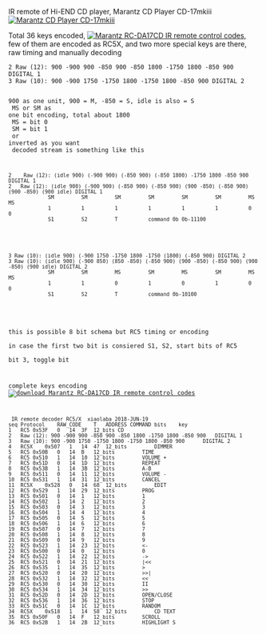 IR remote of Hi-END CD player, Marantz CD Player CD-17mkiii<br>
<a target="_blank" rel="noopener noreferrer" href="https://camo.githubusercontent.com/08a63bc1f5083cde62fe28e9a5a4e3187073f574/68747470733a2f2f7869616f6c6162612e66696c65732e776f726470726573732e636f6d2f323031382f30342f7869616f6c6162615f617564696f6c61625f38303030735f72656d6f74652e6a7067"><img src="https://camo.githubusercontent.com/08a63bc1f5083cde62fe28e9a5a4e3187073f574/68747470733a2f2f7869616f6c6162612e66696c65732e776f726470726573732e636f6d2f323031382f30342f7869616f6c6162615f617564696f6c61625f38303030735f72656d6f74652e6a7067" alt="Marantz CD Player CD-17mkiii" data-canonical-src="https://xiaolaba.files.wordpress.com/2018/04/xiaolaba_audiolab_8000s_remote.jpg" style="max-width:100%;"></a></p>
<p>Total 36 keys encoded, <a target="_blank" rel="noopener noreferrer" href="/xiaolaba/IR-remote-control-code/blob/master/Marantz/RC-DA17CD/IR-code_Marantz_RC-DA17CD.txt"><img src="/xiaolaba/IR-remote-control-code/raw/master/Marantz/RC-DA17CD/IR-code_Marantz_RC-DA17CD.txt" alt="Marantz RC-DA17CD IR remote control codes" style="max-width:100%;"></a>, few of them are encoded as RC5X, and two more special keys are there, raw timing and manually decoding</p>
<pre><code>2 Raw (12): 900 -900 900 -850 900 -850 1800 -1750 1800 -850 900 DIGITAL 1
3 Raw (10): 900 -900 1750 -1750 1800 -1750 1800 -850 900 DIGITAL 2


900 as one unit, 900 = M, -850 = S, idle is also = S<br>
MS or SM as one bit encoding, total about 1800<br>
MS = bit 0<br>
SM = bit 1<br>
or inverted as you want<br>
decoded stream is something like this</p>
<pre><code>2	Raw (12): (idle 900) (-900 900) (-850 900) (-850 1800) -1750 1800 -850 900 DIGITAL 1
2	Raw (12): (idle 900) (-900 900) (-850 900) (-850 900) (900 -850) (-850 900) (900 -850) (900 idle) DIGITAL 1
             SM         SM         SM         SM         SM         SM         MS         MS
             1          1          1          1          1          1          0          0
             S1         S2         T          command 0b 0b-11100
             
</code></pre>
<pre><code>3 Raw (10): (idle 900) (-900 1750 -1750 1800 -1750 (1800) (-850 900) DIGITAL 2
3 Raw (10): (idle 900) (-900 850) (850 -850) (-850 900) (900 -850) (-850 900) (900 -850) (900 idle) DIGITAL 2
             SM         SM         MS         SM         MS         SM         MS         MS
             1          1          0          1          0          1          0          0
             S1         S2         T          command 0b-10100
             
</code></pre>
<p>this is possible 8 bit schema but RC5 timing or encoding<br>
in case the first two bit is consiered S1, S2, start bits of RC5<br>
bit 3, toggle bit</p>
<p>complete keys encoding <a target="_blank" rel="noopener noreferrer" href="/xiaolaba/IR-remote-control-code/blob/master/Marantz/RC-DA17CD/IR-code_Marantz_RC-DA17CD.txt"><img src="/xiaolaba/IR-remote-control-code/raw/master/Marantz/RC-DA17CD/IR-code_Marantz_RC-DA17CD.txt" alt="download Marantz RC-DA17CD IR remote control codes" style="max-width:100%;"></a></p>
<pre><code>	IR remote decoder RC5/X	 xiaolaba 2018-JUN-19					
seq	Protocol	RAW_CODE	T	ADDRESS	COMMAND	bits	key
1	RC5	0x53F	0	14	3F	12_bits	CD
2	Raw (12): 900 -900 900 -850 900 -850 1800 -1750 1800 -850 900 	DIGITAL 1
3	Raw (10): 900 -900 1750 -1750 1800 -1750 1800 -850 900 		DIGITAL 2
4	RC5X	0x507	1	14	47	12_bits			DIMMER
5	RC5	0x50B	0	14	B	12_bits			TIME
6	RC5	0x510	1	14	10	12_bits			VOLUME +
7	RC5	0x51D	0	14	1D	12_bits			REPEAT
8	RC5	0x53B	1	14	3B	12_bits			A-B
9	RC5	0x511	0	14	11	12_bits			VOLUME -
10	RC5	0x531	1	14	31	12_bits			CANCEL
11	RC5X	0x528	0	14	68	12_bits			EDIT
12	RC5	0x529	1	14	29	12_bits			PROG
13	RC5	0x501	0	14	1	12_bits			1
14	RC5	0x502	1	14	2	12_bits			2
15	RC5	0x503	0	14	3	12_bits			3
16	RC5	0x504	1	14	4	12_bits			4
17	RC5	0x505	0	14	5	12_bits			5
18	RC5	0x506	1	14	6	12_bits			6
19	RC5	0x507	0	14	7	12_bits			7
20	RC5	0x508	1	14	8	12_bits			8
21	RC5	0x509	0	14	9	12_bits			9
22	RC5	0x523	1	14	23	12_bits			&lt;-
23	RC5	0x500	0	14	0	12_bits			0
24	RC5	0x522	1	14	22	12_bits			-&gt;
25	RC5	0x521	0	14	21	12_bits			|&lt;&lt;
26	RC5	0x535	1	14	35	12_bits			&gt;
27	RC5	0x520	0	14	20	12_bits			&gt;&gt;|
28	RC5	0x532	1	14	32	12_bits			&lt;&lt;
29	RC5	0x530	0	14	30	12_bits			II
30	RC5	0x534	1	14	34	12_bits			&gt;&gt;
31	RC5	0x52D	0	14	2D	12_bits			OPEN/CLOSE
32	RC5	0x536	1	14	36	12_bits			STOP
33	RC5	0x51C	0	14	1C	12_bits			RANDOM
34	RC5X	0x518	1	14	58	12_bits			CD TEXT
35	RC5	0x50F	0	14	F	12_bits			SCROLL
36	RC5	0x52B 	1 	14 	2B 	12_bits 		HIGHLIGHT S

